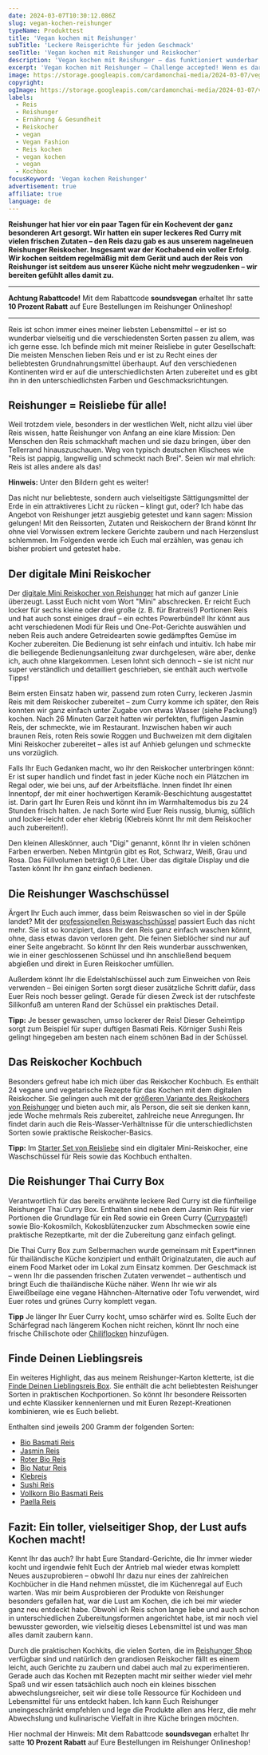 ```yaml
---
date: 2024-03-07T10:30:12.086Z
slug: vegan-kochen-reishunger
typeName: Produkttest
title: 'Vegan kochen mit Reishunger'
subTitle: 'Leckere Reisgerichte für jeden Geschmack'
seoTitle: 'Vegan kochen mit Reishunger und Reiskocher'
description: 'Vegan kochen mit Reishunger – das funktioniert wunderbar! Erfahrt hier alles über den fantastischen Reiskocher und die vielseitigen Reissorten und wie Ihr sie zubereitet!'
excerpt: 'Vegan kochen mit Reishunger – Challenge accepted! Wenn es darum geht, neue Reisgerichte auszuprobieren, bin ich sofort dabei. Ab sofort macht mir das sogar noch viel mehr Spaß, denn ich lerne durch meinen neuen Reiskocher, neben zahlreichen faszinierenden und vielseitigen Reissorten, tolle neue Garmethoden und Kochideen kennen!'
image: https://storage.googleapis.com/cardamonchai-media/2024-03-07/vegan-kochen-mit-reishunger-soundsvegan-com-jpg-imagine-d8e8f8_9b9389_1024_768/640.webp
copyright:
ogImage: https://storage.googleapis.com/cardamonchai-media/2024-03-07/vegan-kochen-mit-reishunger-soundsvegan-com-og-jpg-imagine-f8f8f8_9e937d_1200_628/640.webp
labels:
  - Reis
  - Reishunger
  - Ernährung & Gesundheit
  - Reiskocher
  - vegan
  - Vegan Fashion
  - Reis kochen
  - vegan kochen
  - vegan
  - Kochbox
focusKeyword: 'Vegan kochen Reishunger'
advertisement: true
affiliate: true
language: de
---
```


**Reishunger hat hier vor ein paar Tagen für ein Kochevent der ganz besonderen Art gesorgt. Wir hatten ein super leckeres Red Curry mit vielen frischen Zutaten – den Reis dazu gab es aus unserem nagelneuen Reishunger Reiskocher. Insgesamt war der Kochabend ein voller Erfolg. Wir kochen seitdem regelmäßig mit dem Gerät und auch der Reis von Reishunger ist seitdem aus unserer Küche nicht mehr wegzudenken – wir bereiten gefühlt alles damit zu.**

---

**Achtung Rabattcode!** Mit dem Rabattcode **soundsvegan** erhaltet Ihr satte **10 Prozent Rabatt** auf Eure Bestellungen im Reishunger Onlineshop!

---

Reis ist schon immer eines meiner liebsten Lebensmittel – er ist so wunderbar vielseitig und die verschiedensten Sorten passen zu allem, was ich gerne esse. Ich befinde mich mit meiner Reisliebe in guter Gesellschaft: Die meisten Menschen lieben Reis und er ist zu Recht eines der beliebtesten Grundnahrungsmittel überhaupt. Auf den verschiedenen Kontinenten wird er auf die unterschiedlichsten Arten zubereitet und es gibt ihn in den unterschiedlichsten Farben und Geschmacksrichtungen.

## Reishunger = Reisliebe für alle!

Weil trotzdem viele, besonders in der westlichen Welt, nicht allzu viel über Reis wissen, hatte Reishunger von Anfang an eine klare Mission: Den Menschen den Reis schmackhaft machen und sie dazu bringen, über den Tellerrand hinauszuschauen. Weg von typisch deutschen Klischees wie "Reis ist pappig, langweilig und schmeckt nach Brei". Seien wir mal ehrlich: Reis ist alles andere als das!

**Hinweis:** Unter den Bildern geht es weiter!

<Gallery name="vegan-kochen-mit-reishunger-2" />

Das nicht nur beliebteste, sondern auch vielseitigste Sättigungsmittel der Erde in ein attraktiveres Licht zu rücken – klingt gut, oder? Ich habe das Angebot von Reishunger jetzt ausgiebig getestet und kann sagen: Mission gelungen! Mit den Reissorten, Zutaten und Reiskochern der Brand könnt Ihr ohne viel Vorwissen extrem leckere Gerichte zaubern und nach Herzenslust schlemmen. Im Folgenden werde ich Euch mal erzählen, was genau ich bisher probiert und getestet habe.

## Der digitale Mini Reiskocher

Der [digitale Mini Reiskocher von Reishunger](https://www.reishunger.de/produkt/1422/digitaler-mini-reiskocher/?a_aid=65d37356aeb91) hat mich auf ganzer Linie überzeugt. Lasst Euch nicht vom Wort "Mini" abschrecken. Er reicht Euch locker für sechs kleine oder drei große (z. B. für Bratreis!) Portionen Reis und hat auch sonst einiges drauf – ein echtes Powerbündel! Ihr könnt aus acht verschiedenen Modi für Reis und One-Pot-Gerichte auswählen und neben Reis auch andere Getreidearten sowie gedämpftes Gemüse im Kocher zubereiten. Die Bedienung ist sehr einfach und intuitiv. Ich habe mir die beiliegende Bedienungsanleitung zwar durchgelesen, wäre aber, denke ich, auch ohne klargekommen. Lesen lohnt sich dennoch – sie ist nicht nur super verständlich und detailliert geschrieben, sie enthält auch wertvolle Tipps!

Beim ersten Einsatz haben wir, passend zum roten Curry, leckeren Jasmin Reis mit dem Reiskocher zubereitet – zum Curry komme ich später, den Reis konnten wir ganz einfach unter Zugabe von etwas Wasser (siehe Packung!) kochen. Nach 26 Minuten Garzeit hatten wir perfekten, fluffigen Jasmin Reis, der schmeckte, wie im Restaurant. Inzwischen haben wir auch braunen Reis, roten Reis sowie Roggen und Buchweizen mit dem digitalen Mini Reiskocher zubereitet – alles ist auf Anhieb gelungen und schmeckte uns vorzüglich.

Falls Ihr Euch Gedanken macht, wo ihr den Reiskocher unterbringen könnt: Er ist super handlich und findet fast in jeder Küche noch ein Plätzchen im Regal oder, wie bei uns, auf der Arbeitsfläche. Innen findet Ihr einen Innentopf, der mit einer hochwertigen Keramik-Beschichtung ausgestattet ist. Darin gart Ihr Euren Reis und könnt ihn im Warmhaltemodus bis zu 24 Stunden frisch halten. Je nach Sorte wird Euer Reis nussig, blumig, süßlich und locker-leicht oder eher klebrig (Klebreis könnt Ihr mit dem Reiskocher auch zubereiten!).

Den kleinen Alleskönner, auch "Digi" genannt, könnt Ihr in vielen schönen Farben erwerben. Neben Mintgrün gibt es Rot, Schwarz, Weiß, Grau und Rosa. Das Füllvolumen beträgt 0,6 Liter. Über das digitale Display und die Tasten könnt Ihr ihn ganz einfach bedienen.

## Die Reishunger Waschschüssel

Ärgert Ihr Euch auch immer, dass beim Reiswaschen so viel in der Spüle landet? Mit der [professionellen Reiswaschschüssel](https://www.reishunger.de/produkt/1827/reis-waschschussel-edelstahl/?a_aid=65d37356aeb91) passiert Euch das nicht mehr. Sie ist so konzipiert, dass Ihr den Reis ganz einfach waschen könnt, ohne, dass etwas davon verloren geht. Die feinen Sieblöcher sind nur auf einer Seite angebracht. So könnt Ihr den Reis wunderbar ausschwenken, wie in einer geschlossenen Schüssel und ihn anschließend bequem abgießen und direkt in Euren Reiskocher umfüllen.

Außerdem könnt Ihr die Edelstahlschüssel auch zum Einweichen von Reis verwenden – Bei einigen Sorten sorgt dieser zusätzliche Schritt dafür, dass Euer Reis noch besser gelingt. Gerade für diesen Zweck ist der rutschfeste Silikonfuß am unteren Rand der Schüssel ein praktisches Detail.

**Tipp:** Je besser gewaschen, umso lockerer der Reis! Dieser Geheimtipp sorgt zum Beispiel für super duftigen Basmati Reis. Körniger Sushi Reis gelingt hingegeben am besten nach einem schönen Bad in der Schüssel.

## Das Reiskocher Kochbuch

Besonders gefreut habe ich mich über das Reiskocher Kochbuch. Es enthält 24 vegane und vegetarische Rezepte für das Kochen mit dem digitalen Reiskocher. Sie gelingen auch mit der [größeren Variante des Reiskochers von Reishunger](https://www.reishunger.de/produkt/1376/digitaler-reiskocher/?a_aid=65d37356aeb91) und bieten auch mir, als Person, die seit sie denken kann, jede Woche mehrmals Reis zubereitet, zahlreiche neue Anregungen. Ihr findet darin auch die Reis-Wasser-Verhältnisse für die unterschiedlichsten Sorten sowie praktische Reiskocher-Basics.

**Tipp:** Im [Starter Set von Reisliebe](https://www.reishunger.de/produkt/1891/digitaler-mini-reiskocher-starter-set/?a_aid=65d37356aeb91) sind ein digitaler Mini-Reiskocher, eine Waschschüssel für Reis sowie das Kochbuch enthalten.

## Die Reishunger Thai Curry Box

Verantwortlich für das bereits erwähnte leckere Red Curry ist die fünfteilige Reishunger Thai Curry Box. Enthalten sind neben dem Jasmin Reis für vier Portionen die Grundlage für ein Red sowie ein Green Curry ([Currypaste](https://www.reishunger.de/suche/all/currypaste/?a_aid=65d37356aeb91)!) sowie Bio-Kokosmilch, Kokosblütenzucker zum Abschmecken sowie eine praktische Rezeptkarte, mit der die Zubereitung ganz einfach gelingt.

Die Thai Curry Box zum Selbermachen wurde gemeinsam mit Expert\*innen für thailändische Küche konzipiert und enthält Originalzutaten, die auch auf einem Food Market oder im Lokal zum Einsatz kommen. Der Geschmack ist – wenn Ihr die passenden frischen Zutaten verwendet – authentisch und bringt Euch die thailändische Küche näher. Wenn Ihr wie wir als Eiweißbeilage eine vegane Hähnchen-Alternative oder Tofu verwendet, wird Euer rotes und grünes Curry komplett vegan.

**Tipp** Je länger Ihr Euer Curry kocht, umso schärfer wird es. Sollte Euch der Schärfegrad nach längerem Kochen nicht reichen, könnt Ihr noch eine frische Chilischote oder [Chiliflocken](https://www.reishunger.de/produkt/875/bio-chili-flocken/?a_aid=65d37356aeb91) hinzufügen.

## Finde Deinen Lieblingsreis

Ein weiteres Highlight, das aus meinem Reishunger-Karton kletterte, ist die [Finde Deinen Lieblingsreis Box](https://www.reishunger.de/produkt/1423/finde-deinen-lieblingsreis-set/?a_aid=65d37356aeb91). Sie enthält die acht beliebtesten Reishunger Sorten in praktischen Kochportionen. So könnt Ihr besondere Reissorten und echte Klassiker kennenlernen und mit Euren Rezept-Kreationen kombinieren, wie es Euch beliebt.

Enthalten sind jeweils 200 Gramm der folgenden Sorten:

- [Bio Basmati Reis](https://www.reishunger.de/produkt/386/bio-basmati-reis/?a_aid=65d37356aeb91)
- [Jasmin Reis](https://www.reishunger.de/produkt/30/jasmin-reis/?a_aid=65d37356aeb91)
- [Roter Bio Reis](https://www.reishunger.de/produkt/107/roter-bio-reis/?a_aid=65d37356aeb91)
- [Bio Natur Reis](https://www.reishunger.de/produkt/496/bio-natur-reis/?a_aid=65d37356aeb91)
- [Klebreis](https://www.reishunger.de/produkt/81/kleb-reis/?a_aid=65d37356aeb91)
- [Sushi Reis](https://www.reishunger.de/produkt/36/sushi-reis/?a_aid=65d37356aeb91)
- [Vollkorn Bio Basmati Reis](https://www.reishunger.de/produkt/387/vollkorn-bio-basmati-reis/?a_aid=65d37356aeb91)
- [Paella Reis](https://www.reishunger.de/produkt/82/paella-reis/?a_aid=65d37356aeb91)

## Fazit: Ein toller, vielseitiger Shop, der Lust aufs Kochen macht!

Kennt Ihr das auch? Ihr habt Eure Standard-Gerichte, die Ihr immer wieder kocht und irgendwie fehlt Euch der Antrieb mal wieder etwas komplett Neues auszuprobieren – obwohl Ihr dazu nur eines der zahlreichen Kochbücher in die Hand nehmen müsstet, die im Küchenregal auf Euch warten. Was mir beim Ausprobieren der Produkte von Reishunger besonders gefallen hat, war die Lust am Kochen, die ich bei mir wieder ganz neu entdeckt habe. Obwohl ich Reis schon lange liebe und auch schon in unterschiedlichen Zubereitungsformen angerichtet habe, ist mir noch viel bewusster geworden, wie vielseitig dieses Lebensmittel ist und was man alles damit zaubern kann.

Durch die praktischen Kochkits, die vielen Sorten, die im [Reishunger Shop](https://www.reishunger.de/?a_aid=65d37356aeb91) verfügbar sind und natürlich den grandiosen Reiskocher fällt es einem leicht, auch Gerichte zu zaubern und dabei auch mal zu experimentieren. Gerade auch das Kochen mit Rezepten macht mir seither wieder viel mehr Spaß und wir essen tatsächlich auch noch ein kleines bisschen abwechslungsreicher, seit wir diese tolle Ressource für Kochideen und Lebensmittel für uns entdeckt haben. Ich kann Euch Reishunger uneingeschränkt empfehlen und lege die Produkte allen ans Herz, die mehr Abwechslung und kulinarische Vielfalt in ihre Küche bringen möchten.

Hier nochmal der Hinweis: Mit dem Rabattcode **soundsvegan** erhaltet Ihr satte **10 Prozent Rabatt** auf Eure Bestellungen im Reishunger Onlineshop!

<Gallery name="vegan-kochen-mit-reishunger-1" />
